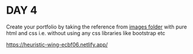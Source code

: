 # DAY 4

Create your portfolio by taking the reference from [images folder](./images) with pure html and css i.e. without using any css libraries like bootstrap etc


https://heuristic-wing-ecbf06.netlify.app/

